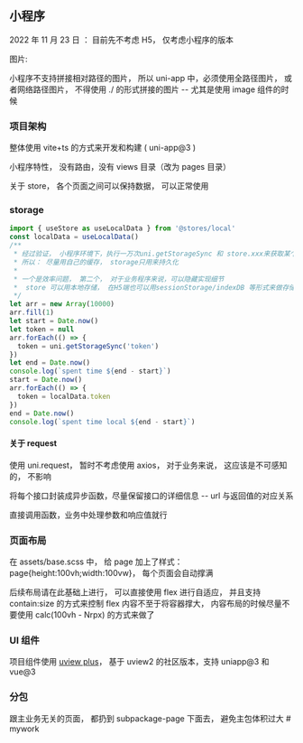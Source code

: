 ## 小程序

2022 年 11 月 23 日 ： 目前先不考虑 H5， 仅考虑小程序的版本

图片:

小程序不支持拼接相对路径的图片， 所以 uni-app 中，必须使用全路径图片， 或者网络路径图片， 不得使用 ./ 的形式拼接的图片 -- 尤其是使用 image 组件的时候

### 项目架构

整体使用 vite+ts 的方式来开发和构建 ( uni-app@3 )

小程序特性， 没有路由，没有 views 目录（改为 pages 目录）

关于 store， 各个页面之间可以保持数据， 可以正常使用

### storage

```js
import { useStore as useLocalData } from '@stores/local'
const localData = useLocalData()
/**
 * 经过验证， 小程序环境下，执行一万次uni.getStorageSync 和 store.xxx来获取某个值，时间差近千倍
 * 所以： 尽量用自己的缓存， storage只用来持久化
 *
 * 一个是效率问题， 第二个， 对于业务程序来说，可以隐藏实现细节
 *  store 可以用本地存储， 在H5端也可以用sessionStorage/indexDB 等形式来做存储，甚至可以用服务端做持久化存储
 */
let arr = new Array(10000)
arr.fill(1)
let start = Date.now()
let token = null
arr.forEach(() => {
  token = uni.getStorageSync('token')
})
let end = Date.now()
console.log(`spent time ${end - start}`)
start = Date.now()
arr.forEach(() => {
  token = localData.token
})
end = Date.now()
console.log(`spent time local ${end - start}`)
```

#### 关于 request

使用 uni.request， 暂时不考虑使用 axios， 对于业务来说， 这应该是不可感知的， 不影响

将每个接口封装成异步函数，尽量保留接口的详细信息 -- url 与返回值的对应关系

直接调用函数，业务中处理参数和响应值就行

### 页面布局

在 assets/base.scss 中， 给 page 加上了样式： page{height:100vh;width:100vw}， 每个页面会自动撑满

后续布局请在此基础上进行， 可以直接使用 flex 进行自适应， 并且支持 contain:size 的方式来控制 flex 内容不至于将容器撑大， 内容布局的时候尽量不要使用 calc(100vh - Nrpx) 的方式来做了

### UI 组件

项目组件使用 [uview plus](https://uiadmin.net/uview-plus/components/intro.html)， 基于 uview2 的社区版本，支持 uniapp@3 和 vue@3

### 分包

跟主业务无关的页面， 都扔到 subpackage-page 下面去， 避免主包体积过大
#   m y w o r k  
 